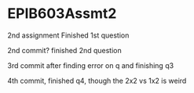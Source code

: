 # EPIB603Assmt2
2nd assignment
Finished 1st question

2nd commit?
finished 2nd question

3rd commit after finding error on q and finishing q3

4th commit, finished q4, though the 2x2 vs 1x2 is weird